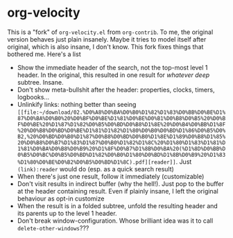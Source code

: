 # org-velocity

This is a "fork" of `org-velocity.el` from `org-contrib`.  To me, the original version behaves just plain insanely.  Maybe it tries to model itself after original, which is also insane, I don't know.  This fork fixes things that bothered me.  Here's a list

* Show the immediate header of the search, not the top-most level 1 header.  In the original, this resulted in one result for *whatever deep* subtree.  Insane.
* Don't show meta-bullshit after the header: properties, clocks, timers, logbooks...
* Unlinkify links: nothing better than seeing `[[file:~/download/02.%D0%A8%D0%BA%D0%B0%D1%82%D1%83%D0%BB%D0%BE%D1%87%D0%BA%D0%B0%20%D0%BF%D0%BE%D1%81%D0%BE%D0%B1%D0%B8%D0%B5%20%D0%BF%D0%BE%20%D1%87%D1%82%D0%B5%D0%BD%D0%B8%D1%8E%20%D0%B4%D0%BB%D1%8F%20%D0%B8%D0%BD%D0%BE%D1%81%D1%82%D1%80%D0%B0%D0%BD%D1%86%D0%B5%D0%B2,%20%D0%BD%D0%B0%D1%87%D0%B8%D0%BD%D0%B0%D1%8E%D1%89%D0%B8%D1%85%20%D0%B8%D0%B7%D1%83%D1%87%D0%B0%D1%82%D1%8C%20%D1%80%D1%83%D1%81%D1%81%D0%BA%D0%B8%D0%B9%20%D1%8F%D0%B7%D1%8B%D0%BA%20(%D1%8D%D0%BB%D0%B5%D0%BC%D0%B5%D0%BD%D1%82%D0%B0%D1%80%D0%BD%D1%8B%D0%B9%20%D1%83%D1%80%D0%BE%D0%B2%D0%B5%D0%BD%D1%8C).pdf][reader]]`.  Just `(link):reader` would do (esp. as a quick search result)
* When there's just one result, follow it immediately (customizable)
* Don't visit results in indirect buffer (why the hell!).  Just pop to the buffer at the header containing result.  Even if plainly insane, I left the original behaviour as opt-in customize
* When the result is in a folded subtree, unfold the resulting header and its parents up to the level 1 header.
* Don't break window-configuration.  Whose brilliant idea was it to call `delete-other-windows`???
